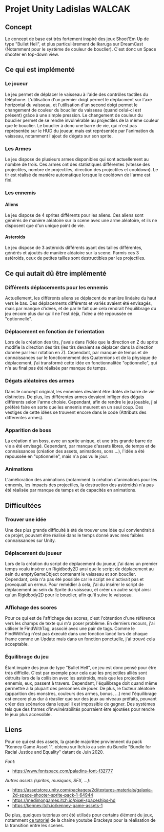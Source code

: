 # Projet Unity Ladislas WALCAK 

## **Concept**  
Le concept de base est très fortement inspiré des jeux Shoot'Em Up de type "Bullet Hell", et plus particulièrement de Ikaruga sur DreamCast (Notamment pour le système de couleur de bouclier). C'est donc un Space shooter en top-down view.

## **Ce qui est implémenté**

### **Le joueur**
Le jeu permet de déplacer le vaisseau à l'aide des contrôles tactiles du téléphone. L'utilisation d'un premier doigt permet le déplacment sur l'axe horizontal du vaisseau, et l'utilisation d'un second doigt permet le changement de couleur du bouclier du vaisseau (quand celui-ci est présent) grâce à une simple pression. Le changement de couleur du bouclier permet de se rendre invulnérable au projectiles de la même couleur que le bouclier. Le bouclier à donc une barre de vie, qui n'est pas représentée sur le HUD du joueur, mais est représentée par l'animation du vaisseau, notamment l'ajout de dégats sur son sprite.

### **Les Armes**
Le jeu dispose de plusieurs armes disponibles qui sont actuellement au nombre de trois. Ces armes ont des statistiques différentes (vitesse des projectiles, nombre de projectiles, direction des projectiles et cooldown). Le tir est réalisé de manière automatique lorsque le cooldown de l'arme est fini.

### **Les ennemis**

#### **Aliens**
Le jeu dispose de 4 sprites différents pour les aliens. Ces aliens sont générés de manière aléatoire sur la scene avec une arme aléatoire, et ils ne disposent que d'un unique point de vie.

#### **Asteroids**
Le jeu dispose de 3 astéroids différents ayant des tailles différentes, générés et ajoutés de manière aléatoire sur la scene. Parmis ces 3 astéroids, ceux de petites tailles sont destructibles par les projectiles.

## **Ce qui autait dû être implémenté**

### **Différents déplacements pour les ennemis**
Actuellement, les différents aliens se déplacent de manière linéaire du haut vers le bas. Des déplacements différents et variés avaient été envisagés, mais par manque d'idées, et de par le fait que cela rendrait l'équilibrage du jeu encore plus dur qu'il ne l'est déjà, l'idée a été repoussée en "optionnelle".

### **Déplacement en fonction de l'orientation**
Lors de la création des tirs, j'avais dans l'idée que la direction en Z du sprite modifie la direction des tirs (les tirs devaient se déplacer dans la direction donnée par leur rotation en Z). Cependant, par manque de temps et de connaissances sur le fonctionnement des Quaternions et de la physique de déplacement, j'ai transformé cette idée en fonctionnalitée "optionnelle", qui n'a au final pas été réalisée par manque de temps.

### **Dégats aléatoires des armes**
Dans le concept original, les ennemies devaient être dotés de barre de vie distinctes. De plus, les différentes armes devaient infliger des dégats différents selon l'arme choisie. Cependant, afin de rendre le jeu jouable, j'ai préféré faire en sorte que les ennemis meurent en un seul coup. Des vestiges de cette idées se trouvent encore dans le code (Attributs des différentes armes).

### **Apparition de boss**
La création d'un boss, avec un sprite unique, et une très grande barre de vie a été envisagé. Cependant, par manque d'assets libres, de temps et de connaissances (création des assets, animations, sons ...), l'idée a été repoussée en "optionnelle", mais n'a pas vu le jour.

### **Animations**
L'amélioration des animations (notamment la création d'animations pour les ennemis, les impacts des projectiles, la destruction des astéroids) n'a pas été réalisée par manque de temps et de capacités en animations.

## **Difficultées**

### **Trouver une idée**
Une des plus grande difficulté à été de trouver une idée qui conviendrait à ce projet, pouvant ếtre réalisé dans le temps donné avec mes faibles connaissances sur Unity.

### **Déplacement du joueur**
Lors de la création du script de déplacement du joueur, j'ai dans un premier temps voulu insérer un Rigidbody2D ansi que le script de déplacement au sein du emptyGameObject contenant le vaisseau et son bouclier. Cependant, cela n'a pas été possible car le script ne s'activait pas et provoquait un erreur. Pour remédier à cela, j'ai du insérer le script de déplacement au sein du Sprite du vaisseau, et créer un autre script ainsi qu'un Rigidbody2D pour le bouclier, afin qu'il suive le vaisseau.

### **Affichage des scores**
Pour ce qui est de l'affichage des scores, c'est l'obtention d'une référence vers les champs de texte qui m'a poser problème. En derniers recours, j'ai utiliser le FindWithTag, associé avec une pair de tags. Comme le FindWithTag n'est pas éxecuté dans une fonction lancé lors de chaque frame comme un Update mais dans un fonction ponctuelle, j'ai trouvé cela acceptable.

### **Équilibrage du jeu**
Étant inspiré des jeux de type "Bullet Hell", ce jeu est donc pensé pour être très difficile. C'est par exemple pour cela que les projectiles alliés sont détruits lors de la collision avec les astéroids, mais que les projectiles ennemis, eux, passent à travers. Cependant, l'équilibrage doit quand même permettre à la plupart des personnes de jouer. De plus, le facteur aléatoire (apparition des monstres, couleurs des armes, bonus, ...) rend l'équilibrage est encore plus dur à réaslier que sur des jeux au niveaux préfaits, pouvant créer des scénarios dans lequel il est impossible de gagner. Des systèmes tels que des frames d'invulnérabilités pourraient être ajoutées pour rendre le jeux plus accessible.

## **Liens**

Pour ce qui est des assets, la grande majoritée proviennent du pack "Kenney Game Asset 1", obtenu sur Itch.io au sein du Bundle "Bundle for Racial Justice and Equality" datant de Juin 2020.

*Font*:  
 - https://www.fontspace.com/paladins-font-f32777  

*Autres assets (sprites, musiques, SFX, ...)*:  
 - https://assetstore.unity.com/packages/2d/textures-materials/galaxia-2d-space-shooter-sprite-pack-1-64944
 - https://medimongames.itch.io/pixel-spaceships-hd
 - https://kenney.itch.io/kenney-game-assets-1  

De plus, quelques tutoriaux ont été utilisés pour certains élément du jeux, notamment [ce tutoriel](https://www.youtube.com/watch?v=Oadq-IrOazg) de la chaine youtube Brackeys pour la réalisation de la transition entre les scenes.